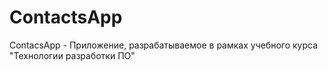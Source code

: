 # ContactsApp
ContacsApp - Приложение, разрабатываемое в рамках учебного курса "Технологии разработки ПО"
